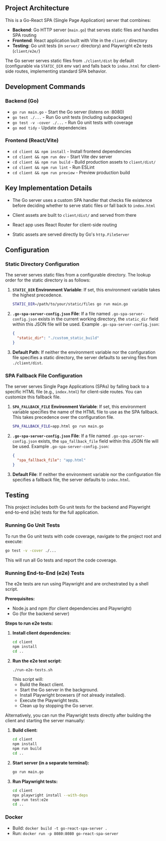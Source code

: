 ## Project Architecture

This is a Go-React SPA (Single Page Application) server that combines:

- **Backend**: Go HTTP server (`main.go`) that serves static files and handles SPA routing
- **Frontend**: React application built with Vite in the `client/` directory
- **Testing**: Go unit tests (in `server/` directory) and Playwright e2e tests (`client/e2e/`)

The Go server serves static files from `./client/dist` by default (configurable via `STATIC_DIR` env var) and falls back to `index.html` for client-side routes, implementing standard SPA behavior.

## Development Commands

### Backend (Go)
- `go run main.go` - Start the Go server (listens on :8080)
- `go test ./...` - Run Go unit tests (including subpackages)
- `go test -v -cover ./...` - Run Go unit tests with coverage
- `go mod tidy` - Update dependencies

### Frontend (React/Vite)
- `cd client && npm install` - Install frontend dependencies
- `cd client && npm run dev` - Start Vite dev server
- `cd client && npm run build` - Build production assets to `client/dist/`
- `cd client && npm run lint` - Run ESLint
- `cd client && npm run preview` - Preview production build



## Key Implementation Details

- The Go server uses a custom SPA handler that checks file existence before deciding whether to serve static files or fall back to `index.html`
- Client assets are built to `client/dist/` and served from there

- React app uses React Router for client-side routing
- Static assets are served directly by Go's `http.FileServer`

## Configuration

### Static Directory Configuration

The server serves static files from a configurable directory. The lookup order for the static directory is as follows:

1.  **`STATIC_DIR` Environment Variable**: If set, this environment variable takes the highest precedence.
    ```bash
    STATIC_DIR=/path/to/your/static/files go run main.go
    ```

2.  **`.go-spa-server-config.json` File**: If a file named `.go-spa-server-config.json` exists in the current working directory, the `static_dir` field within this JSON file will be used.
    Example `.go-spa-server-config.json`:
    ```json
    {
      "static_dir": "./custom_static_build"
    }
    ```

3.  **Default Path**: If neither the environment variable nor the configuration file specifies a static directory, the server defaults to serving files from `./client/dist`.

### SPA Fallback File Configuration

The server serves Single Page Applications (SPAs) by falling back to a specific HTML file (e.g., `index.html`) for client-side routes. You can customize this fallback file.

1.  **`SPA_FALLBACK_FILE` Environment Variable**: If set, this environment variable specifies the name of the HTML file to use as the SPA fallback. This takes precedence over the configuration file.
    ```bash
    SPA_FALLBACK_FILE=app.html go run main.go
    ```

2.  **`.go-spa-server-config.json` File**: If a file named `.go-spa-server-config.json` exists, the `spa_fallback_file` field within this JSON file will be used.
    Example `.go-spa-server-config.json`:
    ```json
    {
      "spa_fallback_file": "app.html"
    }
    ```

3.  **Default File**: If neither the environment variable nor the configuration file specifies a fallback file, the server defaults to `index.html`.

## Testing

This project includes both Go unit tests for the backend and Playwright end-to-end (e2e) tests for the full application.

### Running Go Unit Tests

To run the Go unit tests with code coverage, navigate to the project root and execute:

```bash
go test -v -cover ./...
```

This will run all Go tests and report the code coverage.

### Running End-to-End (e2e) Tests

The e2e tests are run using Playwright and are orchestrated by a shell script.

**Prerequisites:**
- Node.js and npm (for client dependencies and Playwright)
- Go (for the backend server)

**Steps to run e2e tests:**

1.  **Install client dependencies:**
    ```bash
    cd client
    npm install
    cd ..
    ```
2.  **Run the e2e test script:**
    ```bash
    ./run-e2e-tests.sh
    ```
    This script will:
    - Build the React client.
    - Start the Go server in the background.
    - Install Playwright browsers (if not already installed).
    - Execute the Playwright tests.
    - Clean up by stopping the Go server.

Alternatively, you can run the Playwright tests directly after building the client and starting the server manually:

1.  **Build client:**
    ```bash
    cd client
    npm install
    npm run build
    cd ..
    ```
2.  **Start server (in a separate terminal):**
    ```bash
    go run main.go
    ```
3.  **Run Playwright tests:**
    ```bash
    cd client
    npx playwright install --with-deps
    npm run test:e2e
    cd ..
    ```

### Docker
- Build: `docker build -t go-react-spa-server .`
- Run: `docker run -p 8080:8080 go-react-spa-server`

